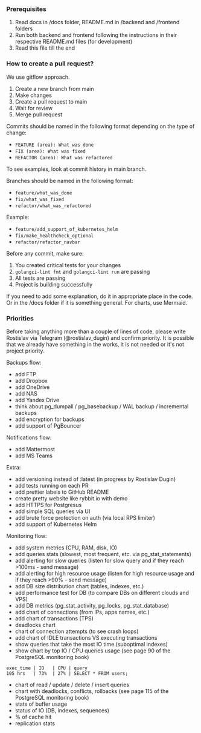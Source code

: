 ### Prerequisites

1. Read docs in /docs folder, README.md in /backend and /frontend folders
2. Run both backend and frontend following the instructions in their respective README.md files (for development)
3. Read this file till the end

### How to create a pull request?

We use gitflow approach.

1. Create a new branch from main
2. Make changes
3. Create a pull request to main
4. Wait for review
5. Merge pull request

Commits should be named in the following format depending on the type of change:

- `FEATURE (area): What was done`
- `FIX (area): What was fixed`
- `REFACTOR (area): What was refactored`

To see examples, look at commit history in main branch.

Branches should be named in the following format:

- `feature/what_was_done`
- `fix/what_was_fixed`
- `refactor/what_was_refactored`

Example:

- `feature/add_support_of_kubernetes_helm`
- `fix/make_healthcheck_optional`
- `refactor/refactor_navbar`

Before any commit, make sure:

1. You created critical tests for your changes
2. `golangci-lint fmt` and `golangci-lint run` are passing
3. All tests are passing
4. Project is building successfully

If you need to add some explanation, do it in appropriate place in the code. Or in the /docs folder if it is something general. For charts, use Mermaid.

### Priorities

Before taking anything more than a couple of lines of code, please write Rostislav via Telegram (@rostislav_dugin) and confirm priority. It is possible that we already have something in the works, it is not needed or it's not project priority.

Backups flow:

- add FTP
- add Dropbox
- add OneDrive
- add NAS
- add Yandex Drive
- think about pg_dumpall / pg_basebackup / WAL backup / incremental backups
- add encryption for backups
- add support of PgBouncer

Notifications flow:

- add Mattermost
- add MS Teams

Extra:

- add versioning instead of :latest (in progress by Rostislav Dugin)
- add tests running on each PR
- add prettier labels to GitHub README
- create pretty website like rybbit.io with demo
- add HTTPS for Postgresus
- add simple SQL queries via UI
- add brute force protection on auth (via local RPS limiter)
- add support of Kubernetes Helm

Monitoring flow:

- add system metrics (CPU, RAM, disk, IO)
- add queries stats (slowest, most frequent, etc. via pg_stat_statements)
- add alerting for slow queries (listen for slow query and if they reach >100ms - send message)
- add alerting for high resource usage (listen for high resource usage and if they reach >90% - send message)
- add DB size distribution chart (tables, indexes, etc.)
- add performance test for DB (to compare DBs on different clouds and VPS)
- add DB metrics (pg_stat_activity, pg_locks, pg_stat_database)
- add chart of connections (from IPs, apps names, etc.)
- add chart of transactions (TPS)
- deadlocks chart
- chart of connection attempts (to see crash loops)
- add chart of IDLE transactions VS executing transactions
- show queries that take the most IO time (suboptimal indexes)
- show chart by top IO / CPU queries usage (see page 90 of the PostgreSQL monitoring book)

```
exec_time | IO   | CPU | query
105 hrs   | 73%  | 27% | SELECT * FROM users;
```

- chart of read / update / delete / insert queries
- chart with deadlocks, conflicts, rollbacks (see page 115 of the PostgreSQL monitoring book)
- stats of buffer usage
- status of IO (DB, indexes, sequences)
- % of cache hit
- replication stats
